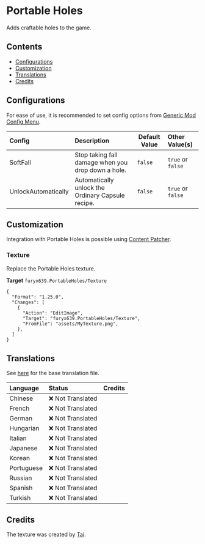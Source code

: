 # Portable Holes

Adds craftable holes to the game.

## Contents

* [Configurations](#configurations)
* [Customization](#customization)
* [Translations](#translations)
* [Credits](#credits)

## Configurations

For ease of use, it is recommended to set config options
from [Generic Mod Config Menu](https://www.nexusmods.com/stardewvalley/mods/5098).

| Config              | Description                                        | Default Value | Other Value(s)    |
|:--------------------|:---------------------------------------------------|---------------|:------------------|
| SoftFall            | Stop taking fall damage when you drop down a hole. | `false`       | `true` or `false` |
| UnlockAutomatically | Automatically unlock the Ordinary Capsule recipe.  | `false`       | `true` or `false` |

## Customization

Integration with Portable Holes is possible
using [Content Patcher](https://github.com/Pathoschild/StardewMods/blob/develop/ContentPatcher/docs/author-guide.md).

### Texture

Replace the Portable Holes texture.

**Target** `furyx639.PortableHoles/Texture`

```jsonc
{
  "Format": "1.25.0",
  "Changes": [
    {
      "Action": "EditImage",
      "Target": "furyx639.PortableHoles/Texture",
      "FromFile": "assets/MyTexture.png",
    },
  ]
}
```

## Translations

See [here](i18n/default.json) for the base translation file.

| Language   | Status            | Credits |
|:-----------|:------------------|:--------|
| Chinese    | ❌️ Not Translated |         |
| French     | ❌️ Not Translated |         |
| German     | ❌️ Not Translated |         |
| Hungarian  | ❌️ Not Translated |         |
| Italian    | ❌️ Not Translated |         |
| Japanese   | ❌️ Not Translated |         |
| Korean     | ❌️ Not Translated |         |
| Portuguese | ❌️ Not Translated |         |
| Russian    | ❌️ Not Translated |         |
| Spanish    | ❌️ Not Translated |         |
| Turkish    | ❌️ Not Translated |         |

## Credits

The texture was created by [Tai](https://www.nexusmods.com/stardewvalley/users/92060238).